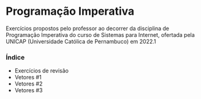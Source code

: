 # Programação Imperativa

Exercícios propostos pelo professor ao decorrer da disciplina de Programação Imperativa do curso de Sistemas para Internet, ofertada pela UNICAP (Universidade Católica de Pernambuco) em 2022.1

### Índice

- Exercícios de revisão
- Vetores #1
- Vetores #2
- Vetores #3
